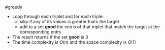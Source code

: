 #greedy
- Loop through each triplet and for each triple:
    - sikp if any of its values is greater thatn the target
    - add to a set **good** the entris of that triplet that match the target at the corresponding entry
- The result returns if the set **good** is 3
- The time complexity is $O(n)$ and the space complexity is $O(1)$
